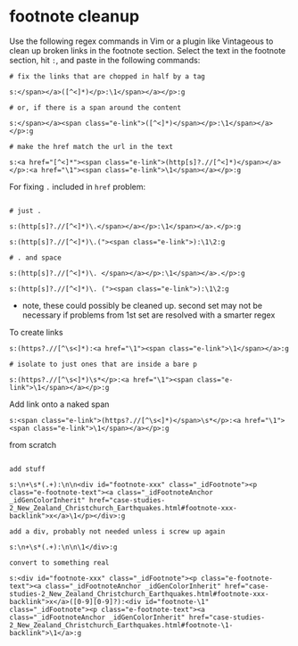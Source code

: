 # footnote cleanup
Use the following regex commands in Vim or a plugin like Vintageous to clean up broken links in the footnote section.  Select the text in the footnote section, hit `:`, and paste in the following commands:
```
# fix the links that are chopped in half by a tag

s:</span></a>([^<]*)</p>:\1</span></a></p>:g

# or, if there is a span around the content

s:</span></a><span class="e-link">([^<]*)</span></p>:\1</span></a></p>:g

# make the href match the url in the text

s:<a href="[^<]*"><span class="e-link">(http[s]?.//[^<]*)</span></a></p>:<a href="\1"><span class="e-link">\1</span></a></p>:g

```

For fixing `.` included in `href` problem:
```

# just .

s:(http[s]?.//[^<]*)\.</span></a></p>:\1</span></a>.</p>:g

s:(http[s]?.//[^<]*)\.("><span class="e-link">):\1\2:g

# . and space

s:(http[s]?.//[^<]*)\. </span></a></p>:\1</span></a>.</p>:g

s:(http[s]?.//[^<]*)\. ("><span class="e-link">):\1\2:g

```

- note, these could possibly be cleaned up. second set may not be necessary if problems from 1st set are resolved with a smarter regex

To create links
```
s:(https?.//[^\s<]*):<a href="\1"><span class="e-link">\1</span></a>:g

# isolate to just ones that are inside a bare p

s:(https?.//[^\s<]*)\s*</p>:<a href="\1"><span class="e-link">\1</span></a></p>:g
```

Add link onto a naked span
```
s:<span class="e-link">(https?.//[^\s<]*)</span>\s*</p>:<a href="\1"><span class="e-link">\1</span></a></p>:g
```

from scratch
```

add stuff

s:\n+\s*(.+):\n\n<div id="footnote-xxx" class="_idFootnote"><p class="e-footnote-text"><a class="_idFootnoteAnchor _idGenColorInherit" href="case-studies-2_New_Zealand_Christchurch_Earthquakes.html#footnote-xxx-backlink">x</a>\1</p></div>:g

add a div, probably not needed unless i screw up again

s:\n+\s*(.+):\n\n\1</div>:g

convert to something real

s:<div id="footnote-xxx" class="_idFootnote"><p class="e-footnote-text"><a class="_idFootnoteAnchor _idGenColorInherit" href="case-studies-2_New_Zealand_Christchurch_Earthquakes.html#footnote-xxx-backlink">x</a>([0-9][0-9]?):<div id="footnote-\1" class="_idFootnote"><p class="e-footnote-text"><a class="_idFootnoteAnchor _idGenColorInherit" href="case-studies-2_New_Zealand_Christchurch_Earthquakes.html#footnote-\1-backlink">\1</a>:g
```